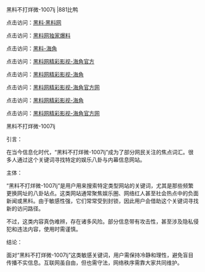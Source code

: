 黑料不打烊微-1007lj |881比鸭

点击访问：<a href="https://heiliaolvzlu3.pages.dev">黑料·黑料网</a>

点击访问：<a href="https://heiliaoyvnrda.pages.dev">黑料网独家爆料</a>

点击访问：<a href="https://heiliao5s28gk.pages.dev">黑料-海角</a>

点击访问：<a href="https://heiliaoryrhyu.pages.dev">黑料网精彩影视-海角官方</a>

点击访问：<a href="https://heiliao9wsbg3.pages.dev">黑料网精彩影视-海角</a>

点击访问：<a href="https://heiliaox6jgh3.pages.dev">黑料网精彩影视-海角官方网</a>

点击访问：<a href="https://heiliaokof3cy.pages.dev">黑料网精彩影视-海角</a>

点击访问：<a href="https://heiliaotlyq53.pages.dev">黑料网精彩影视-海角官方网</a>

黑料不打烊微-1007lj

引言：

在当今信息化时代，“黑料不打烊微-1007lj”成为了部分网民关注的焦点词汇。很多人通过这个关键词寻找特定的娱乐八卦与内幕信息网站。

主体：

“黑料不打烊微-1007lj”是用户用来搜索特定类型网站的关键词，尤其是那些频繁更换网址的八卦站点。这类网站通常聚焦娱乐圈、网络红人甚至社会热点中的负面新闻或黑料。由于敏感性强，它们常常受到封锁，因此用户会借助这个关键词寻找新的访问路径。

不过，这类内容真伪难辨，存在诸多风险。部分信息带有攻击性，甚至涉及隐私侵犯和违法内容，使用时需谨慎。

结论：

面对“黑料不打烊微-1007lj”这类敏感关键词，用户需保持冷静和理性，避免盲目传播不实信息。互联网虽自由，但也需守法，网络秩序需靠大家共同维护。


